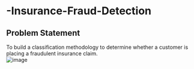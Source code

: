 ﻿# -Insurance-Fraud-Detection </br>
## Problem Statement </br>
To build a classification methodology to determine whether a customer is placing a fraudulent insurance claim.</br>
![image](https://github.com/ravi0dubey/-Insurance-Fraud-Detection/assets/38419795/213d1b39-0f2b-475e-a6d3-caa64ab71348)
